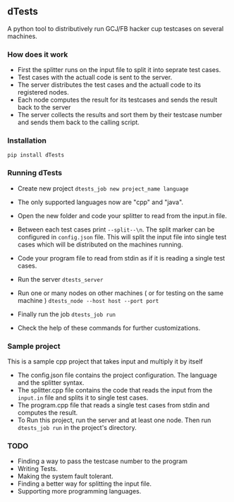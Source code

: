 ## dTests

A python tool to distributively run GCJ/FB hacker cup testcases on several machines.

### How does it work
- First the splitter runs on the input file to split it into seprate test cases.
- Test cases with the actuall code is sent to the server.
- The server distributes the test cases and the actuall code to its registered nodes.
- Each node computes the result for its testcases and sends the result back to the server
- The server collects the results and sort them by their testcase number and sends them back to the calling script.

### Installation

``` pip install dTests ```

### Running dTests
- Create new project
```dtests_job new project_name language```

- The only supported languages now are "cpp" and "java".

- Open the new folder and code your splitter to read from the input.in file.

- Between each test cases print ```--split--\n```. The split marker can be configured in ```config.json``` file. This will split the input file into single test cases which will be distributed on the machines running.

- Code your program file to read from stdin as if it is reading a single test cases.

- Run the server
```dtests_server```

- Run one or many nodes on other machines ( or for testing on the same machine )
```dtests_node --host host --port port```

- Finally run the job
```dtests_job run```

- Check the help of these commands for further customizations.

### Sample project
This is a sample cpp project that takes input and multiply it by itself [](https://github.com/MohamedBassem/dTests/tree/master/samples/power2)
- The config.json file contains the project configuration. The language and the splitter syntax.
- The splitter.cpp file contains the code that reads the input from the ```input.in``` file and splits it to single test cases.
- The program.cpp file that reads a single test cases from stdin and computes the result.
- To Run this project, run the server and at least one node. Then run ```dtests_job run``` in the project's directory.


### TODO
- Finding a way to pass the testcase number to the program
- Writing Tests.
- Making the system fault tolerant.
- Finding a better way for splitting the input file.
- Supporting more programming languages.



